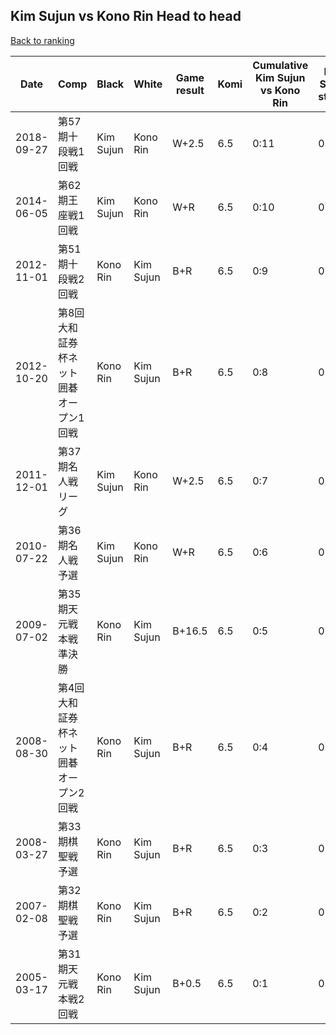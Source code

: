 ## Kim Sujun vs Kono Rin Head to head

[Back to ranking](../../index.md)




| **Date** | **Comp** | **Black** | **White** | **Game result** | **Komi** | **Cumulative Kim Sujun vs Kono Rin** | **Kim Sujun streak** | **Kono Rin streak** | 
| --- | --- | --- | --- | --- | --- | --- | --- | --- |
| 2018-09-27 | 第57期十段戦1回戦 | Kim Sujun | Kono Rin | W+2.5 | 6.5 | 0:11 | 0 | 11 | 
| 2014-06-05 | 第62期王座戦1回戦 | Kim Sujun | Kono Rin | W+R | 6.5 | 0:10 | 0 | 10 | 
| 2012-11-01 | 第51期十段戦2回戦 | Kono Rin | Kim Sujun | B+R | 6.5 | 0:9 | 0 | 9 | 
| 2012-10-20 | 第8回大和証券杯ネット囲碁オープン1回戦 | Kono Rin | Kim Sujun | B+R | 6.5 | 0:8 | 0 | 8 | 
| 2011-12-01 | 第37期名人戦リーグ | Kim Sujun | Kono Rin | W+2.5 | 6.5 | 0:7 | 0 | 7 | 
| 2010-07-22 | 第36期名人戦予選 | Kim Sujun | Kono Rin | W+R | 6.5 | 0:6 | 0 | 6 | 
| 2009-07-02 | 第35期天元戦本戦準決勝 | Kono Rin | Kim Sujun | B+16.5 | 6.5 | 0:5 | 0 | 5 | 
| 2008-08-30 | 第4回大和証券杯ネット囲碁オープン2回戦 | Kono Rin | Kim Sujun | B+R | 6.5 | 0:4 | 0 | 4 | 
| 2008-03-27 | 第33期棋聖戦予選 | Kono Rin | Kim Sujun | B+R | 6.5 | 0:3 | 0 | 3 | 
| 2007-02-08 | 第32期棋聖戦予選 | Kono Rin | Kim Sujun | B+R | 6.5 | 0:2 | 0 | 2 | 
| 2005-03-17 | 第31期天元戦本戦2回戦 | Kono Rin | Kim Sujun | B+0.5 | 6.5 | 0:1 | 0 | 1 |




